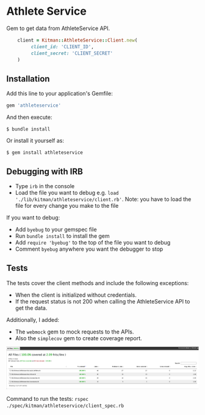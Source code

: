 # Athlete Service

Gem to get data from AthleteService API.

```ruby
    client = Kitman::AthleteService::Client.new(
         client_id: 'CLIENT_ID',
         client_secret: 'CLIENT_SECRET'
    )
```

## Installation

Add this line to your application's Gemfile:

```ruby
gem 'athleteservice'
```

And then execute:

    $ bundle install

Or install it yourself as:

    $ gem install athleteservice


## Debugging with IRB

- Type `irb` in the console
- Load the file you want to debug e.g. `load './lib/kitman/athleteservice/client.rb'`. Note: you have to load the file for every change you make to the file

If you want to debug:
- Add `byebug` to your gemspec file
- Run `bundle install` to install the gem
- Add `require 'byebug'` to the top of the file you want to debug
- Comment `byebug` anywhere you want the debugger to stop

## Tests

The tests cover the client methods and include the following exceptions:

- When the client is initialized without credentials.
- If the request status is not 200 when calling the AthleteService API to get the data.

Additionally, I added:
- The `webmock` gem to mock requests to the APIs.
- Also the `simplecov` gem to create coverage report.

![test coverage](test-coverage-report.png)

Command to run the tests: `rspec ./spec/kitman/athleteservice/client_spec.rb`